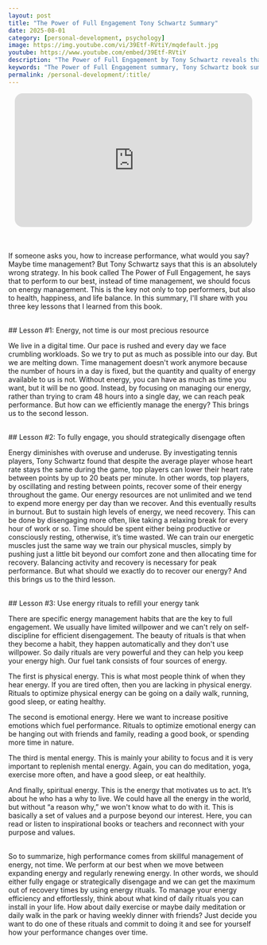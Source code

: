 ```yaml
---
layout: post
title: "The Power of Full Engagement Tony Schwartz Summary"
date: 2025-08-01
category: [personal-development, psychology]
image: https://img.youtube.com/vi/39Etf-RVtiY/mqdefault.jpg
youtube: https://www.youtube.com/embed/39Etf-RVtiY
description: "The Power of Full Engagement by Tony Schwartz reveals that managing energy—not time—is the key to high performance and life balance. Learn how to build rituals for physical, emotional, mental, and spiritual energy to unlock your full potential."
keywords: "The Power of Full Engagement summary, Tony Schwartz book summary, energy management, peak performance habits, personal development, daily rituals for success, burnout recovery"
permalink: /personal-development/:title/
---
```


<div style="display: flex; justify-content: center; margin-bottom: 20px;">
  <div style="aspect-ratio: 16 / 9; width: 95%; max-width: 700px; position: relative;">
    <iframe 
      src="https://www.youtube.com/embed/39Etf-RVtiY"
      title="YouTube video player"
      allowfullscreen
      frameborder="0"
      style="position: absolute; inset: 0; width: 100%; height: 100%; border-radius: 16px;">
    </iframe>
  </div>
</div>

<div style="height: 15px;"></div>
<!-- ..................................................................... -->

If someone asks you, how to increase performance, what would you say? Maybe time management? But Tony Schwartz says that this is an absolutely wrong strategy. In his book called The Power of Full Engagement, he says that to perform to our best, instead of time management, we should focus on energy management. This is the key not only to top performers, but also to health, happiness, and life balance. In this summary, I'll share with you three key lessons that I learned from this book.

<br>
## Lesson #1: Energy, not time is our most precious resource 

We live in a digital time. Our pace is rushed and every day we face crumbling workloads. So we try to put as much as possible into our day. But we are melting down. Time management doesn't work anymore because the number of hours in a day is fixed, but the quantity and quality of energy available to us is not. Without energy, you can have as much as time you want, but it will be no good. Instead, by focusing on managing our energy, rather than trying to cram 48 hours into a single day, we can reach peak performance. But how can we efficiently manage the energy? This brings us to the second lesson.


<br>
## Lesson #2: To fully engage, you should strategically disengage often

Energy diminishes with overuse and underuse. By investigating tennis players, Tony Schwartz found that despite the average player whose heart rate stays the same during the game, top players can lower their heart rate between points by up to 20 beats per minute. In other words, top players, by oscillating and resting between points, recover some of their energy throughout the game. Our energy resources are not unlimited and we tend to expend more energy per day than we recover. And this eventually results in burnout. But to sustain high levels of energy, we need recovery. This can be done by disengaging more often, like taking a relaxing break for every hour of work or so. Time should be spent either being productive or consciously resting, otherwise, it’s time wasted. We can train our energetic muscles just the same way we train our physical muscles, simply by pushing just a little bit beyond our comfort zone and then allocating time for recovery. Balancing activity and recovery is necessary for peak performance. But what should we exactly do to recover our energy? And this brings us to the third lesson.


<br>
## Lesson #3: Use energy rituals to refill your energy tank


There are specific energy management habits that are the key to full engagement. We usually have limited willpower and we can't rely on self-discipline for efficient disengagement. The beauty of rituals is that when they become a habit, they happen automatically and they don't use willpower. So daily rituals are very powerful and they can help you keep your energy high. Our fuel tank consists of four sources of energy.

The first is physical energy. This is what most people think of when they hear energy. If you are tired often, then you are lacking in physical energy. Rituals to optimize physical energy can be going on a daily walk, running, good sleep, or eating healthy.

The second is emotional energy. Here we want to increase positive emotions which fuel performance. Rituals to optimize emotional energy can be hanging out with friends and family, reading a good book, or spending more time in nature.

The third is mental energy. This is mainly your ability to focus and it is very important to replenish mental energy. Again, you can do meditation, yoga, exercise more often, and have a good sleep, or eat healthily.

And finally, spiritual energy. This is the energy that motivates us to act. It’s about he who has a why to live. We could have all the energy in the world, but without “a reason why,” we won't know what to do with it. This is basically a set of values and a purpose beyond our interest. Here, you can read or listen to inspirational books or teachers and reconnect with your purpose and values.

<br>
So to summarize, high performance comes from skillful management of energy, not time. We perform at our best when we move between expanding energy and regularly renewing energy. In other words, we should either fully engage or strategically disengage and we can get the maximum out of recovery times by using energy rituals. To manage your energy efficiency and effortlessly, think about what kind of daily rituals you can install in your life. How about daily exercise or maybe daily meditation or daily walk in the park or having weekly dinner with friends? Just decide you want to do one of these rituals and commit to doing it and see for yourself how your performance changes over time.
